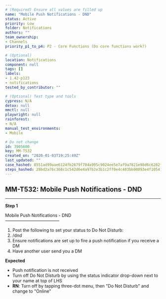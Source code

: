 ```yaml
---
# (Required) Ensure all values are filled up
name: "Mobile Push Notifications - DND"
status: Active
priority: Low
folder: Notifications
authors: ""
team_ownership:
- Channels
priority_p1_to_p4: P2 - Core Functions (Do core functions work?)

# (Optional)
location: Notifications
component: null
tags: []
labels:
- 1.42-p123
- notifications
tested_by_contributor: ""

# (Optional) Test type and tools
cypress: N/A
detox: null
mmctl: null
playwright: null
rainforest:
- N/A
manual_test_environments:
- Mobile

# Do not change
id: 3905600
key: MM-T532
created_on: "2020-01-03T19:25:49Z"
last_updated: ""
case_hashed: 8551ad99aae6124fb2679f704a995c9024ee5e7af9a7821e98d6c6282fae84930ed0d36c7ee66a12a8d6ccff1a80822f
steps_hashed: 28bd2a76c368c1c542d6e4a97b2e3b1c2ff0e4c403bb90093e4f105417ff4917abaa538786a4ec68906d1b484039457b
---
```


<!-- (Auto-generated) Based on frontmatter's "key" and "name" -->

## MM-T532: Mobile Push Notifications - DND

---

**Step 1**

Mobile Push Notifications - DND\
–––––––––––––––––––––––––

1. Post the following to set your status to Do Not Disturb:
2. /dnd
3. Ensure notifications are set up to fire a push notification if you receive a DM
4. Have another user send you a DM

**Expected**

- Push notification is not received
- Turn off Do Not Disturb by using the status indicator drop-down next to your name at top of LHS
- **RN**: Turn off by tapping three-dot menu, then "Do Not Disturb" and change to "Online"
